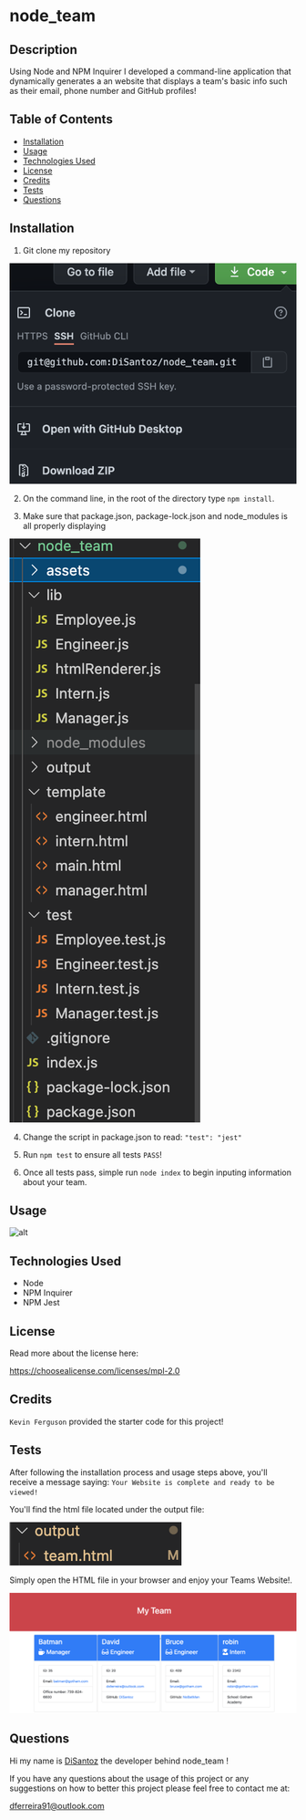# node_team

## Description

  Using Node and NPM Inquirer I developed a command-line application that dynamically generates a an website that displays a team's basic info such as their email, phone number and GitHub profiles!

  ## Table of Contents
  * [Installation](#installation)
  * [Usage](#usage)
  * [Technologies Used](#technologies-used)
  * [License](#license)
  * [Credits](#credits)
  * [Tests](#tests)
  * [Questions](#questions)
  

  ## Installation

  1. Git clone my repository 

  ![alt](./assets/images/clone.png)



  2. On the command line, in the root of the directory type `npm install`. 


  3. Make sure that package.json, package-lock.json and node_modules is all properly displaying

  ![alt](./assets/images/json.png)

  4. Change the script in package.json to read: ` "test": "jest" `

  5. Run `npm test` to ensure all tests `PASS`!

  6. Once all tests pass, simple run `node index` to begin inputing information about your team.


  ## Usage

  ![alt](./assets/images/nodeteam.gif)
  
  ## Technologies Used
  
  * Node
  * NPM Inquirer
  * NPM Jest


  ## License
  Read more about the license here:
  
  https://choosealicense.com/licenses/mpl-2.0
  

  
  ## Credits
  
`Kevin Ferguson` provided the starter code for this project! 
  
  
  ## Tests

  After following the installation process and usage steps above, you'll receive a message saying: `Your Website is complete and ready to be viewed!` 

  You'll find the html file located under the output file:
  
  ![alt](./assets//images/output.png)

  Simply open the HTML file in your browser and enjoy your Teams Website!.

  ![alt](./assets/images/result.png)


  ## Questions
  
  Hi my name is [DiSantoz](https://github.com/DiSantoz) the developer behind node_team !

  
  If you have any questions about the usage of this project or any suggestions on how to better this project please feel free to contact me at:

  dferreira91@outlook.com
